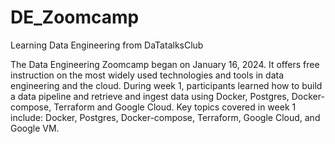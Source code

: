 # DE_Zoomcamp
Learning Data Engineering from DaTatalksClub

The Data Engineering Zoomcamp began on January 16, 2024. It offers free instruction on the most widely used technologies and tools in data engineering and the cloud. During week 1, participants learned how to build a data pipeline and retrieve and ingest data using Docker, Postgres, Docker-compose, Terraform and Google Cloud. Key topics covered in week 1 include: Docker, Postgres, Docker-compose, Terraform, Google Cloud, and Google VM.
